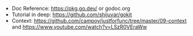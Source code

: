 - Doc Reference: https://pkg.go.dev/ or godoc.org
- Tutorial in deep: https://github.com/shijuvar/gokit 
- Context: https://github.com/campoy/justforfunc/tree/master/09-context and https://www.youtube.com/watch?v=LSzR0VEraWw
